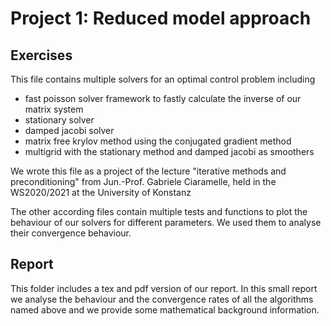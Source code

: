 # Project 1: Reduced model approach
## Exercises

This file contains multiple solvers for an optimal control problem including

* fast poisson solver framework to fastly calculate the inverse of our matrix system
* stationary solver
* damped jacobi solver
* matrix free krylov method using the conjugated gradient method
* multigrid with the stationary method and damped jacobi as smoothers

We wrote this file as a project of the lecture "iterative methods and 
preconditioning" from Jun.-Prof. Gabriele Ciaramelle, held in the WS2020/2021
at the University of Konstanz

The other according files contain multiple tests and functions to plot
the behaviour of our solvers for different parameters. We used them
to analyse their convergence behaviour. 

## Report

This folder includes a tex and pdf version of our report. In this small report we analyse the behaviour and the convergence rates of
all the algorithms named above and we provide some mathematical background information.
